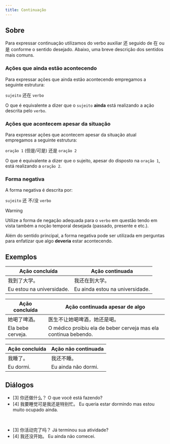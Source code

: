 ```yaml
---
title: Continuação
---
```


## Sobre

Para expressar continuação utilizamos do verbo auxiliar 还 seguido de 在 ou 是 conforme o sentido desejado. Abaixo, uma breve descrição dos sentidos mais comuns.

### Ações que ainda estão acontecendo

Para expressar ações que ainda estão acontecendo empregamos a seguinte estrutura:

`sujeito` 还在 `verbo`

O que é equivalente a dizer que o `sujeito` **ainda** está realizando a ação descrita pelo `verbo`.

### Ações que acontecem apesar da situação

Para expressar ações que acontecem apesar da situação atual empregamos a seguinte estrutura:

`oração 1` (但是/可是) 还是 `oração 2`

O que é equivalente a dizer que o sujeito, apesar do disposto na `oração 1`, está realizando a `oração 2`.

### Forma negativa

A forma negativa é descrita por:

`sujeito` 还 不/没 `verbo`

> [!warning]
> Utilize a forma de negação adequada para o `verbo` em questão tendo em vista também a noção temporal desejada (passado, presente e etc.).

Além do sentido principal, a forma negativa pode ser utilizada em perguntas para enfatizar que algo **deveria** estar acontecendo.

## Exemplos

| Ação concluída            | Ação continuada                 |
| ------------------------- | ------------------------------- |
| 我到了大学。                    | 我还在到大学。                         |
| Eu estou na universidade. | Eu ainda estou na universidade. |

| Ação concluída    | Ação continuada apesar de algo                                  |
| ----------------- | --------------------------------------------------------------- |
| 她喝了啤酒。            | 医生不让她喝啤酒，她还是喝。                                                  |
| Ela bebe cerveja. | O médico proibiu ela de beber cerveja mas ela continua bebendo. |

| Ação concluída | Ação não continuada |
| -------------- | ------------------- |
| 我睡了。           | 我还不睡。               |
| Eu dormi.      | Eu ainda não dormi. |

## Diálogos

- [3] 你还做什么？
      O que você está fazendo?
- [4] 我要睡觉可是我还是特别忙。
      Eu queria estar dormindo mas estou muito ocupado ainda.

<br>

- [3] 你活动完了吗？
      Já terminou sua atividade?
- [4] 我还没开始。
      Eu ainda não comecei.
